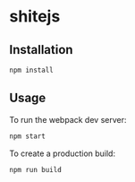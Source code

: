 # shitejs

## Installation

```sh
npm install
```

## Usage

To run the webpack dev server:
```sh
npm start
```

To create a production build:
```sh
npm run build
```
